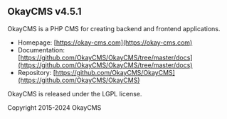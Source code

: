 OkayCMS v4.5.1
----------------------

OkayCMS is a PHP CMS for creating backend and frontend applications.

 - Homepage:        [https://okay-cms.com](https://okay-cms.com)
 - Documentation:   [https://github.com/OkayCMS/OkayCMS/tree/master/docs](https://github.com/OkayCMS/OkayCMS/tree/master/docs)
 - Repository:      [https://github.com/OkayCMS/OkayCMS](https://github.com/OkayCMS/OkayCMS)

OkayCMS is released under the LGPL license.

Copyright 2015-2024 OkayCMS